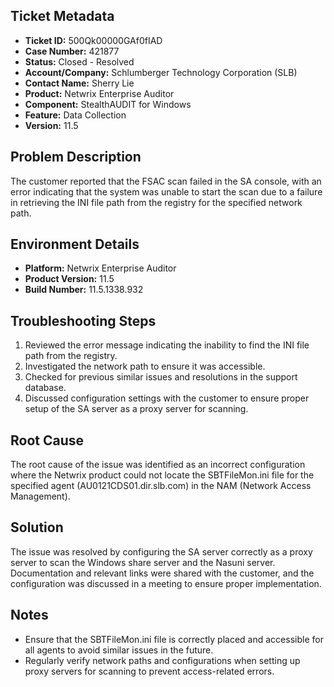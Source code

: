 ## Ticket Metadata
- **Ticket ID:** 500Qk00000GAf0fIAD
- **Case Number:** 421877
- **Status:** Closed - Resolved
- **Account/Company:** Schlumberger Technology Corporation (SLB)
- **Contact Name:** Sherry Lie
- **Product:** Netwrix Enterprise Auditor
- **Component:** StealthAUDIT for Windows
- **Feature:** Data Collection
- **Version:** 11.5

## Problem Description
The customer reported that the FSAC scan failed in the SA console, with an error indicating that the system was unable to start the scan due to a failure in retrieving the INI file path from the registry for the specified network path.

## Environment Details
- **Platform:** Netwrix Enterprise Auditor
- **Product Version:** 11.5
- **Build Number:** 11.5.1338.932

## Troubleshooting Steps
1. Reviewed the error message indicating the inability to find the INI file path from the registry.
2. Investigated the network path to ensure it was accessible.
3. Checked for previous similar issues and resolutions in the support database.
4. Discussed configuration settings with the customer to ensure proper setup of the SA server as a proxy server for scanning.

## Root Cause
The root cause of the issue was identified as an incorrect configuration where the Netwrix product could not locate the SBTFileMon.ini file for the specified agent (AU0121CDS01.dir.slb.com) in the NAM (Network Access Management).

## Solution
The issue was resolved by configuring the SA server correctly as a proxy server to scan the Windows share server and the Nasuni server. Documentation and relevant links were shared with the customer, and the configuration was discussed in a meeting to ensure proper implementation.

## Notes
- Ensure that the SBTFileMon.ini file is correctly placed and accessible for all agents to avoid similar issues in the future.
- Regularly verify network paths and configurations when setting up proxy servers for scanning to prevent access-related errors.
